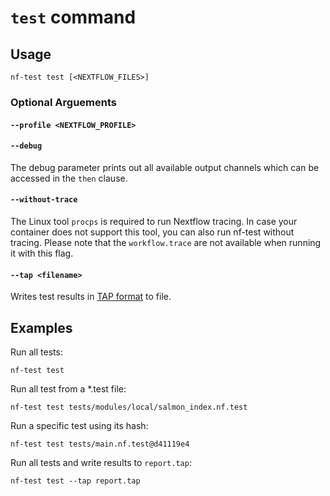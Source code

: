 # `test` command

## Usage

```
nf-test test [<NEXTFLOW_FILES>]
```

### Optional Arguements

#### `--profile <NEXTFLOW_PROFILE>`

#### `--debug`
The debug parameter prints out all available output channels which can be accessed in the `then` clause.

#### `--without-trace`
The Linux tool `procps` is required to run Nextflow tracing. In case your container does not support this tool, you can also run nf-test without tracing. Please note that the `workflow.trace` are not available when running it with this flag.

#### `--tap <filename>`
Writes test results in [TAP format](https://testanything.org) to file.

## Examples

Run all tests:

```
nf-test test
```

Run all test from a \*.test file:

```
nf-test test tests/modules/local/salmon_index.nf.test
```



Run a specific test using its hash:

```
nf-test test tests/main.nf.test@d41119e4
```

Run all tests and write results to `report.tap`:

```
nf-test test --tap report.tap
```
